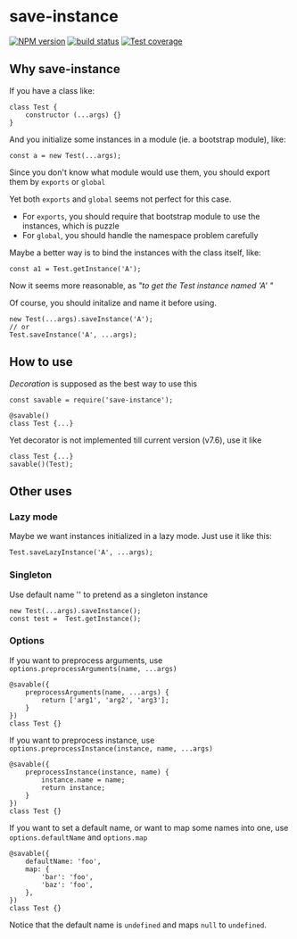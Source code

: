 # save-instance

[![NPM version][npm-image]][npm-url]
[![build status][travis-image]][travis-url]
[![Test coverage][coveralls-image]][coveralls-url]

## Why save-instance

If you have a class like:

```
class Test {
    constructor (...args) {}
}
```

And you initialize some instances in a module (ie. a bootstrap module), like:

```
const a = new Test(...args);
```

Since you don't know what module would use them, you should export them by `exports` or `global`

Yet both `exports` and `global` seems not perfect for this case.
* For `exports`, you should require that bootstrap module to use the instances, which is puzzle
* For `global`, you should handle the namespace problem carefully

Maybe a better way is to bind the instances with the class itself, like:

```
const a1 = Test.getInstance('A');
```

Now it seems more reasonable, as _"to get the Test instance named 'A' "_

Of course, you should initalize and name it before using.

```
new Test(...args).saveInstance('A');
// or
Test.saveInstance('A', ...args);
```

## How to use

_Decoration_ is supposed as the best way to use this

```
const savable = require('save-instance');

@savable()
class Test {...}
```

Yet decorator is not implemented till current version (v7.6), use it like

```
class Test {...}
savable()(Test);
```

## Other uses

### Lazy mode

Maybe we want instances initialized in a lazy mode. Just use it like this:

```
Test.saveLazyInstance('A', ...args);
```

### Singleton

Use default name '' to pretend as a singleton instance

```
new Test(...args).saveInstance();
const test =  Test.getInstance();
```

### Options

If you want to preprocess arguments, use `options.preprocessArguments(name, ...args)`

```
@savable({
    preprocessArguments(name, ...args) {
        return ['arg1', 'arg2', 'arg3'];
    }
})
class Test {}
```

If you want to preprocess instance, use `options.preprocessInstance(instance, name, ...args)`

```
@savable({
    preprocessInstance(instance, name) {
        instance.name = name;
        return instance;
    }
})
class Test {}
```

If you want to set a default name, or want to map some names into one, use `options.defaultName` and `options.map`

```
@savable({
    defaultName: 'foo',
    map: {
        'bar': 'foo',
        'baz': 'foo',
    },
})
class Test {}
```

Notice that the default name is `undefined` and maps `null` to `undefined`.


[npm-image]: https://img.shields.io/npm/v/save-instance.svg?style=flat-square
[npm-url]: https://www.npmjs.com/package/save-instance
[travis-image]: https://img.shields.io/travis/viRingbells/save-instance/master.svg?style=flat-square
[travis-url]: https://travis-ci.org/viRingbells/save-instance
[coveralls-image]: https://img.shields.io/codecov/c/github/viRingbells/save-instance.svg?style=flat-square
[coveralls-url]: https://codecov.io/github/viRingbells/save-instance?branch=master
